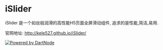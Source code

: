 # iSlider
iSlider 是一个如丝般润滑的高性能H5页面全屏滑动组件, 追求的是性能,简洁,易用.

官网地址: http://kele527.github.io/iSlider/


[![Powered by DartNode](https://dartnode.com/branding/DN-Open-Source-sm.png)](https://dartnode.com "Powered by DartNode - Free VPS for Open Source")
